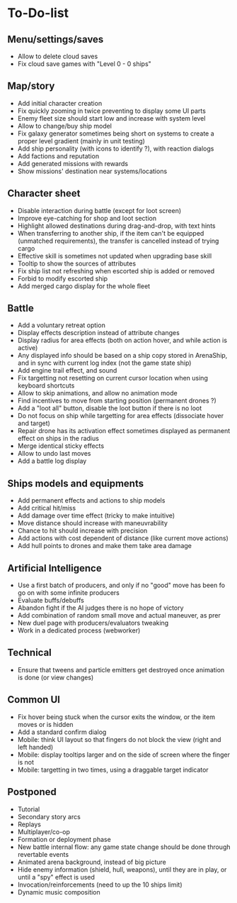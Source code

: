 To-Do-list
==========

Menu/settings/saves
-------------------

* Allow to delete cloud saves
* Fix cloud save games with "Level 0 - 0 ships"

Map/story
---------

* Add initial character creation
* Fix quickly zooming in twice preventing to display some UI parts
* Enemy fleet size should start low and increase with system level
* Allow to change/buy ship model
* Fix galaxy generator sometimes being short on systems to create a proper level gradient (mainly in unit testing)
* Add ship personality (with icons to identify ?), with reaction dialogs
* Add factions and reputation
* Add generated missions with rewards
* Show missions' destination near systems/locations

Character sheet
---------------

* Disable interaction during battle (except for loot screen)
* Improve eye-catching for shop and loot section
* Highlight allowed destinations during drag-and-drop, with text hints
* When transferring to another ship, if the item can't be equipped (unmatched requirements), the transfer is cancelled instead of trying cargo
* Effective skill is sometimes not updated when upgrading base skill
* Tooltip to show the sources of attributes
* Fix ship list not refreshing when escorted ship is added or removed
* Forbid to modify escorted ship
* Add merged cargo display for the whole fleet

Battle
------

* Add a voluntary retreat option
* Display effects description instead of attribute changes
* Display radius for area effects (both on action hover, and while action is active)
* Any displayed info should be based on a ship copy stored in ArenaShip, and in sync with current log index (not the game state ship)
* Add engine trail effect, and sound
* Fix targetting not resetting on current cursor location when using keyboard shortcuts
* Allow to skip animations, and allow no animation mode
* Find incentives to move from starting position (permanent drones ?)
* Add a "loot all" button, disable the loot button if there is no loot
* Do not focus on ship while targetting for area effects (dissociate hover and target)
* Repair drone has its activation effect sometimes displayed as permanent effect on ships in the radius
* Merge identical sticky effects
* Allow to undo last moves
* Add a battle log display

Ships models and equipments
---------------------------

* Add permanent effects and actions to ship models
* Add critical hit/miss
* Add damage over time effect (tricky to make intuitive)
* Move distance should increase with maneuvrability
* Chance to hit should increase with precision
* Add actions with cost dependent of distance (like current move actions)
* Add hull points to drones and make them take area damage

Artificial Intelligence
-----------------------

* Use a first batch of producers, and only if no "good" move has been fo go on with some infinite producers
* Evaluate buffs/debuffs
* Abandon fight if the AI judges there is no hope of victory
* Add combination of random small move and actual maneuver, as prer
* New duel page with producers/evaluators tweaking
* Work in a dedicated process (webworker)

Technical
---------

* Ensure that tweens and particle emitters get destroyed once animation is done (or view changes)

Common UI
---------

* Fix hover being stuck when the cursor exits the window, or the item moves or is hidden
* Add a standard confirm dialog
* Mobile: think UI layout so that fingers do not block the view (right and left handed)
* Mobile: display tooltips larger and on the side of screen where the finger is not
* Mobile: targetting in two times, using a draggable target indicator

Postponed
---------

* Tutorial
* Secondary story arcs
* Replays
* Multiplayer/co-op
* Formation or deployment phase
* New battle internal flow: any game state change should be done through revertable events
* Animated arena background, instead of big picture
* Hide enemy information (shield, hull, weapons), until they are in play, or until a "spy" effect is used
* Invocation/reinforcements (need to up the 10 ships limit)
* Dynamic music composition
